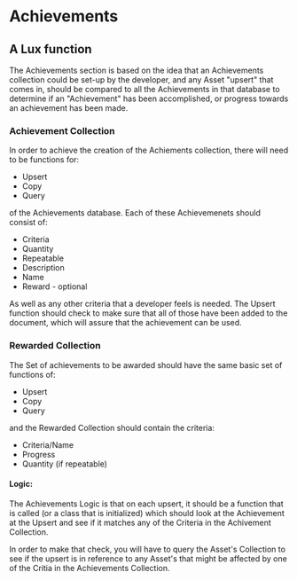 # Achievements
## A Lux function
The Achievements section is based on the idea that an Achievements collection could be set-up by the developer, and any Asset "upsert" that comes in, should be compared to all the Achievements in that database to determine if an "Achievement" has been accomplished, or progress towards an achievement has been made. 

### Achievement Collection
In order to achieve the creation of the Achiements collection, there will need to be functions for:

* Upsert
* Copy
* Query 

of the Achievements database. Each of these Achievemenets should consist of:
 
* Criteria 
* Quantity
* Repeatable
* Description
* Name
* Reward - optional

As well as any other criteria that a developer feels is needed. The Upsert function should check to make sure that all of those have been added to the document, which will assure that the achievement can be used. 

### Rewarded Collection
The Set of achievements to be awarded should have the same basic set of functions of:

* Upsert
* Copy
* Query

and the Rewarded Collection should contain the criteria:

* Criteria/Name
* Progress
* Quantity (if repeatable)

#### Logic:
The Achievements Logic is that on each upsert, it should be a function that is called (or a class that is initialized) which should look at the Achievement at the Upsert and see if it matches any of the Criteria in the Achivement Collection. 

In order to make that check, you will have to query the Asset's Collection to see if the upsert is in reference to any Asset's that might be affected by one of the Critia in the Achievements Collection. 




